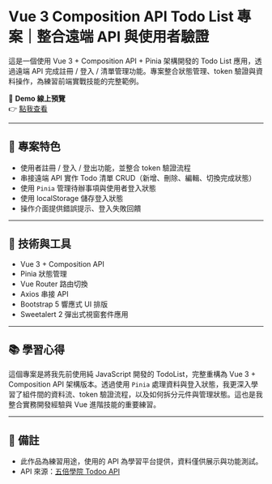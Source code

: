 # Vue 3 Composition API Todo List 專案｜整合遠端 API 與使用者驗證

這是一個使用 Vue 3 + Composition API + Pinia 架構開發的 Todo List 應用，透過遠端 API 完成註冊 / 登入 / 清單管理功能。專案整合狀態管理、token 驗證與資料操作，為練習前端實戰技能的完整範例。

🔗 **Demo 線上預覽**  
👉 [點我查看](https://xenosword-x.github.io/vueTodolist/index.html)

---

## 📌 專案特色

- 使用者註冊 / 登入 / 登出功能，並整合 token 驗證流程
- 串接遠端 API 實作 Todo 清單 CRUD（新增、刪除、編輯、切換完成狀態）
- 使用 `Pinia` 管理待辦事項與使用者登入狀態
- 使用 localStorage 儲存登入狀態
- 操作介面提供錯誤提示、登入失敗回饋

---

## 📁 技術與工具

- Vue 3 + Composition API
- Pinia 狀態管理
- Vue Router 路由切換
- Axios 串接 API
- Bootstrap 5 響應式 UI 排版
- Sweetalert 2 彈出式視窗套件應用

---

## 📚 學習心得

這個專案是將我先前使用純 JavaScript 開發的 TodoList，完整重構為 Vue 3 + Composition API 架構版本。透過使用 `Pinia` 處理資料與登入狀態，我更深入學習了組件間的資料流、token 驗證流程，以及如何拆分元件與管理狀態。這也是我整合實務開發經驗與 Vue 進階技能的重要練習。

---

## 📝 備註

- 此作品為練習用途，使用的 API 為學習平台提供，資料僅供展示與功能測試。
- API 來源：[五倍學院 Todoo API](https://todoo.5xcamp.us/)

